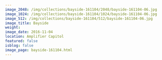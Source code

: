 ```yaml
---
image_2048: /img/collections/bayside-161104/2048/bayside-161104-06.jpg
image_1024: /img/collections/bayside-161104/1024/bayside-161104-06.jpg
image_512: /img/collections/bayside-161104/512/bayside-161104-06.jpg
image_title: Bayside
weight: 
image_date: 2016-11-04
location: Amplifier Capitol
featured: false
isblog: false
image_page: bayside-161104.html
---
```

